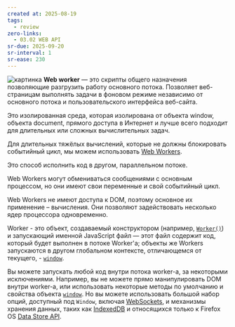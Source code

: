 ```yaml
---
created at: 2025-08-19
tags:
  - review
zero-links:
  - 03.02 WEB API
sr-due: 2025-09-20
sr-interval: 1
sr-ease: 230
---
```

![картинка](https://solid-canidae-759.notion.site/image/https%3A%2F%2Fprod-files-secure.s3.us-west-2.amazonaws.com%2F88b5ae27-ae96-47e9-9b3e-04a5469da5df%2Fa9badb12-0819-4ba6-ad44-8c9e8f8bdea8%2FUntitled.png?table=block&id=145dcd93-9d44-81fe-8e07-eb9fea29b0fb&spaceId=88b5ae27-ae96-47e9-9b3e-04a5469da5df&width=1360&userId=&cache=v2)
**Web worker** — это скрипты общего назначения позволяющие разгрузить работу основного потока. Позволяет веб-страницам выполнять задачи в фоновом режиме независимо от основного потока и пользовательского интерфейса веб-сайта.

Это изолированная среда, которая изолирована от объекта window, объекта document, прямого доступа в Интернет и лучше всего подходит для длительных или сложных вычислительных задач.

Для длительных тяжёлых вычислений, которые не должны блокировать событийный цикл, мы можем использовать [Web Workers](https://html.spec.whatwg.org/multipage/workers.html).

Это способ исполнить код в другом, параллельном потоке.

Web Workers могут обмениваться сообщениями с основным процессом, но они имеют свои переменные и свой событийный цикл.

Web Workers не имеют доступа к DOM, поэтому основное их применение – вычисления. Они позволяют задействовать несколько ядер процессора одновременно.

Worker - это объект, создаваемый конструктором (например, [`Worker()`](https://developer.mozilla.org/ru/docs/Web/API/Worker/Worker)) и запускающий именной JavaScript файл — этот файл содержит код, который будет выполнен в потоке Worker'а; объекты же Workers запускаются в другом глобальном контексте, отличающемся от текущего, - [`window`](https://developer.mozilla.org/ru/docs/Web/API/Window).

Вы можете запускать любой код внутри потока worker-а, за некоторыми исключениями. Например, вы не можете прямо манипулировать DOM внутри worker-а, или использовать некоторые методы по умолчанию и свойства объекта [`window`](https://developer.mozilla.org/ru/docs/Web/API/Window). Но вы можете использовать большой набор опций, доступный под `Window`, включая [WebSockets](https://developer.mozilla.org/ru/docs/Web/API/WebSockets_API), и механизмы хранения данных, таких как [IndexedDB](https://developer.mozilla.org/ru/docs/Web/API/IndexedDB_API) и относящихся только к Firefox OS [Data Store API](https://developer.mozilla.org/ru/docs/Web/API/Data_Store_API).